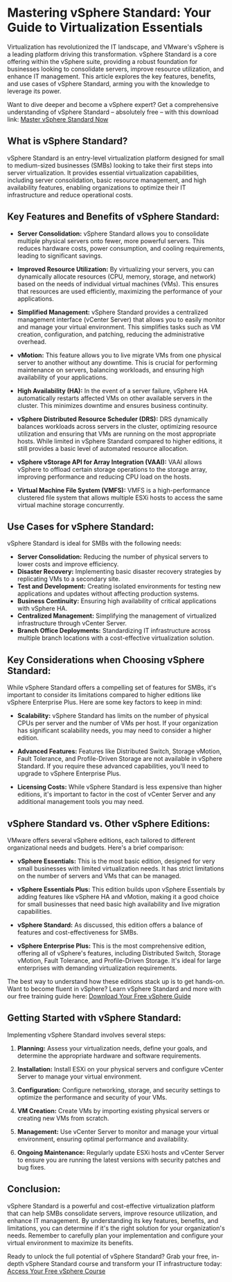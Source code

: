# Mastering vSphere Standard: Your Guide to Virtualization Essentials

Virtualization has revolutionized the IT landscape, and VMware's vSphere is a leading platform driving this transformation. vSphere Standard is a core offering within the vSphere suite, providing a robust foundation for businesses looking to consolidate servers, improve resource utilization, and enhance IT management. This article explores the key features, benefits, and use cases of vSphere Standard, arming you with the knowledge to leverage its power.

Want to dive deeper and become a vSphere expert? Get a comprehensive understanding of vSphere Standard – absolutely free – with this download link: [Master vSphere Standard Now](https://udemywork.com/vsphere-standard)

## What is vSphere Standard?

vSphere Standard is an entry-level virtualization platform designed for small to medium-sized businesses (SMBs) looking to take their first steps into server virtualization. It provides essential virtualization capabilities, including server consolidation, basic resource management, and high availability features, enabling organizations to optimize their IT infrastructure and reduce operational costs.

## Key Features and Benefits of vSphere Standard:

*   **Server Consolidation:** vSphere Standard allows you to consolidate multiple physical servers onto fewer, more powerful servers. This reduces hardware costs, power consumption, and cooling requirements, leading to significant savings.

*   **Improved Resource Utilization:** By virtualizing your servers, you can dynamically allocate resources (CPU, memory, storage, and network) based on the needs of individual virtual machines (VMs). This ensures that resources are used efficiently, maximizing the performance of your applications.

*   **Simplified Management:** vSphere Standard provides a centralized management interface (vCenter Server) that allows you to easily monitor and manage your virtual environment. This simplifies tasks such as VM creation, configuration, and patching, reducing the administrative overhead.

*   **vMotion:** This feature allows you to live migrate VMs from one physical server to another without any downtime. This is crucial for performing maintenance on servers, balancing workloads, and ensuring high availability of your applications.

*   **High Availability (HA):** In the event of a server failure, vSphere HA automatically restarts affected VMs on other available servers in the cluster. This minimizes downtime and ensures business continuity.

*   **vSphere Distributed Resource Scheduler (DRS):** DRS dynamically balances workloads across servers in the cluster, optimizing resource utilization and ensuring that VMs are running on the most appropriate hosts.  While limited in vSphere Standard compared to higher editions, it still provides a basic level of automated resource allocation.

*   **vSphere vStorage API for Array Integration (VAAI):**  VAAI allows vSphere to offload certain storage operations to the storage array, improving performance and reducing CPU load on the hosts.

*   **Virtual Machine File System (VMFS):** VMFS is a high-performance clustered file system that allows multiple ESXi hosts to access the same virtual machine storage concurrently.

## Use Cases for vSphere Standard:

vSphere Standard is ideal for SMBs with the following needs:

*   **Server Consolidation:** Reducing the number of physical servers to lower costs and improve efficiency.
*   **Disaster Recovery:** Implementing basic disaster recovery strategies by replicating VMs to a secondary site.
*   **Test and Development:** Creating isolated environments for testing new applications and updates without affecting production systems.
*   **Business Continuity:** Ensuring high availability of critical applications with vSphere HA.
*   **Centralized Management:** Simplifying the management of virtualized infrastructure through vCenter Server.
*   **Branch Office Deployments:** Standardizing IT infrastructure across multiple branch locations with a cost-effective virtualization solution.

## Key Considerations when Choosing vSphere Standard:

While vSphere Standard offers a compelling set of features for SMBs, it's important to consider its limitations compared to higher editions like vSphere Enterprise Plus. Here are some key factors to keep in mind:

*   **Scalability:** vSphere Standard has limits on the number of physical CPUs per server and the number of VMs per host. If your organization has significant scalability needs, you may need to consider a higher edition.

*   **Advanced Features:** Features like Distributed Switch, Storage vMotion, Fault Tolerance, and Profile-Driven Storage are not available in vSphere Standard. If you require these advanced capabilities, you'll need to upgrade to vSphere Enterprise Plus.

*   **Licensing Costs:** While vSphere Standard is less expensive than higher editions, it's important to factor in the cost of vCenter Server and any additional management tools you may need.

## vSphere Standard vs. Other vSphere Editions:

VMware offers several vSphere editions, each tailored to different organizational needs and budgets. Here's a brief comparison:

*   **vSphere Essentials:** This is the most basic edition, designed for very small businesses with limited virtualization needs. It has strict limitations on the number of servers and VMs that can be managed.

*   **vSphere Essentials Plus:** This edition builds upon vSphere Essentials by adding features like vSphere HA and vMotion, making it a good choice for small businesses that need basic high availability and live migration capabilities.

*   **vSphere Standard:** As discussed, this edition offers a balance of features and cost-effectiveness for SMBs.

*   **vSphere Enterprise Plus:** This is the most comprehensive edition, offering all of vSphere's features, including Distributed Switch, Storage vMotion, Fault Tolerance, and Profile-Driven Storage. It's ideal for large enterprises with demanding virtualization requirements.

The best way to understand how these editions stack up is to get hands-on.  Want to become fluent in vSphere? Learn vSphere Standard and more with our free training guide here: [Download Your Free vSphere Guide](https://udemywork.com/vsphere-standard)

## Getting Started with vSphere Standard:

Implementing vSphere Standard involves several steps:

1.  **Planning:** Assess your virtualization needs, define your goals, and determine the appropriate hardware and software requirements.

2.  **Installation:** Install ESXi on your physical servers and configure vCenter Server to manage your virtual environment.

3.  **Configuration:** Configure networking, storage, and security settings to optimize the performance and security of your VMs.

4.  **VM Creation:** Create VMs by importing existing physical servers or creating new VMs from scratch.

5.  **Management:** Use vCenter Server to monitor and manage your virtual environment, ensuring optimal performance and availability.

6.  **Ongoing Maintenance:** Regularly update ESXi hosts and vCenter Server to ensure you are running the latest versions with security patches and bug fixes.

## Conclusion:

vSphere Standard is a powerful and cost-effective virtualization platform that can help SMBs consolidate servers, improve resource utilization, and enhance IT management. By understanding its key features, benefits, and limitations, you can determine if it's the right solution for your organization's needs. Remember to carefully plan your implementation and configure your virtual environment to maximize its benefits.

Ready to unlock the full potential of vSphere Standard?  Grab your free, in-depth vSphere Standard course and transform your IT infrastructure today: [Access Your Free vSphere Course](https://udemywork.com/vsphere-standard)
